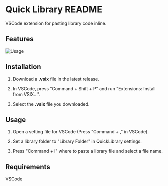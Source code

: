 # Quick Library README

VSCode extension for pasting library code inline.


## Features

![Usage](https://user-images.githubusercontent.com/18528907/85522640-e424ca80-b640-11ea-86f0-3e397f2ef0c4.gif)


## Installation

1. Download a **.vsix** file in the latest release.

2. In VSCode, press "Command + Shift + P" and run "Extensions: Install from VSIX...".

3. Select the **.vsix** file you downloaded.


## Usage

1. Open a setting file for VSCode (Press "Command + ," in VSCode).

2. Set a library folder to "Library Folder" in QuickLibrary settings.

3. Press "Command + i" where to paste a library file and select a file name.


## Requirements

VSCode
